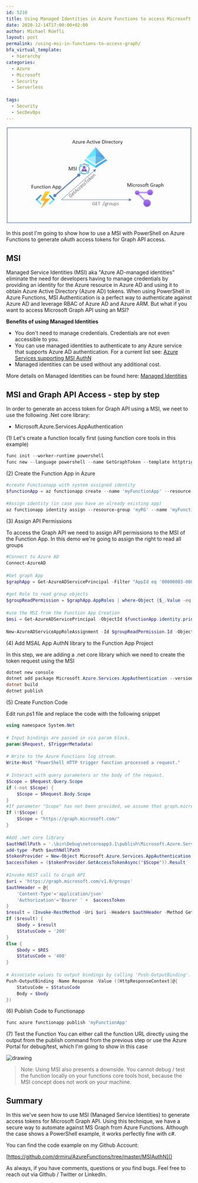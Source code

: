 ```yaml
---
id: 5210
title: Using Managed Identities in Azure Functions to access Microsoft Graph API
date: 2020-12-14T17:00:00+02:00
author: Michael Rüefli
layout: post
permalink: /using-msi-in-functions-to-access-graph/
bfa_virtual_template:
  - hierarchy
categories:
  - Azure
  - Microsoft
  - Security
  - Serverless

tags:
  - Security
  - SecDevOps
---
```

<span style="text-align:center">![](../images/2020/func_graph_with_msi.png)</span>

In this post I'm going to show how to use a MSI with PowerShell on Azure Functions to generate oAuth access tokens for Graph API access.

## MSI
Managed Service Identities (MSI) aka "Azure AD-managed identities" eliminate the need for developers having to manage credentials by providing an identity for the Azure resource in Azure AD and using it to obtain Azure Active Directory (Azure AD) tokens. 
When using PowerShell in Azure Functions, MSI Authentication is a perfect way to authenticate against Azure AD and leverage RBAC of Azure AD and Azure ARM. But what if you want to access Microsoft Graph API using an MSI?

<b>Benefits of using Managed Identities</b>

- You don't need to manage credentials. Credentials are not even accessible to you.
- You can use managed identities to authenticate to any Azure service that supports Azure AD authentication. For a current list see: [Azure Services supporting MSI AuthN](https://docs.microsoft.com/en-us/azure/active-directory/managed-identities-azure-resources/services-support-managed-identities)
- Managed identities can be used without any additional cost.

More details on Managed Identities can be found here:
[Managed Identities](https://docs.microsoft.com/en-us/azure/active-directory/managed-identities-azure-resources/overview)

## MSI and Graph API Access - step by step
In order to generate an access token for Graph API using a MSI, we neet to use the following .Net core library:
- Microsoft.Azure.Services.AppAuthentication

(1) Let's create a function locally first (using function core tools in this example)
```PowerShell
func init --worker-runtime powershell
func new --language powershell --name GetGraphToken --template httptrigger
```
(2) Create the Function App in Azure

```PowerShell
#create Functionapp with system assigned identity
$functionApp = az functionapp create --name 'myFunctionApp' --resource-group 'myRG' --storage-account 'myStorage12345' --os-type Windows --runtime powershell --runtime-version 7.0 --consumption-plan-location westeurope --functions-version 3 --assign-identity | convertfrom-json

#Assign identity (in case you have an already existing app)
az functionapp identity assign --resource-group 'myRG' --name 'myFunctionApp'
```
(3) Assign API Permissions

To access the Graph API we need to assign API permissions to the MSI of the Function App. In this demo we're going to assign the right to read all groups

```PowerShell
#Connect to Azure AD
Connect-AzureAD

#Get graph App
$graphApp = Get-AzureADServicePrincipal -Filter "AppId eq '00000003-0000-0000-c000-000000000000'"

#get Role to read group objects
$groupReadPermission = $graphApp.AppRoles | where-Object {$_.Value -eq "Group.Read.All"}

#use the MSI from the Function App Creation
$msi = Get-AzureADServicePrincipal -ObjectId $functionApp.identity.principalId

New-AzureADServiceAppRoleAssignment -Id $groupReadPermission.Id -ObjectId $msi.ObjectId -PrincipalId $msi.ObjectId -ResourceId $graphApp.ObjectId
```

(4) Add MSAL App AuthN library to the Function App Project

In this step, we are adding a .net core library which we need to create the token request using the MSI

```PowerShell
dotnet new console
dotnet add package Microsoft.Azure.Services.AppAuthentication --version 1.6.0
dotnet build
dotnet publish
```

(5) Create Function Code

Edit run.ps1 file and replace the code with the following snippet

```PowerShell
using namespace System.Net

# Input bindings are passed in via param block.
param($Request, $TriggerMetadata)

# Write to the Azure Functions log stream.
Write-Host "PowerShell HTTP trigger function processed a request."

# Interact with query parameters or the body of the request.
$Scope = $Request.Query.Scope
if (-not $Scope) {
    $Scope = $Request.Body.Scope
}
#If parameter "Scope" has not been provided, we assume that graph.microsoft.com is the target resource
If (!$Scope) {
    $Scope = "https://graph.microsoft.com/"
}

#Add .net core library
$authNdllPath = '.\bin\Debug\netcoreapp3.1\publish\Microsoft.Azure.Services.AppAuthentication.dll'
add-type -Path $authNdllPath
$tokenProvider = New-Object Microsoft.Azure.Services.AppAuthentication.AzureServiceTokenProvider('')
$accessToken = ($tokenProvider.GetAccessTokenAsync("$Scope")).Result

#Invoke REST call to Graph API
$uri = 'https://graph.microsoft.com/v1.0/groups'
$authHeader = @{
    'Content-Type'='application/json'
    'Authorization'='Bearer ' +  $accessToken
}
$result = (Invoke-RestMethod -Uri $uri -Headers $authHeader -Method Get -ResponseHeadersVariable RES).value
If ($result) {
    $body = $result
    $StatusCode = '200'
}
Else {
    $body = $RES
    $StatusCode = '400'
}

# Associate values to output bindings by calling 'Push-OutputBinding'.
Push-OutputBinding -Name Response -Value ([HttpResponseContext]@{
    StatusCode = $StatusCode
    Body = $body
})

```

(6) Publish Code to Functionapp
 
```PowerShell
func azure functionapp publish 'myFunctionApp'
```

(7) Test the Function
You can either call the function URL directly using the output from the publish command from the previous step or use the Azure Portal for debug/test, which I'm going to show in this case

<img src="../images/2020/msifunctiontest.gif" alt="drawing" width="1024"/>

> Note: Using MSI also presents a downside. You cannot debug / test the function locally on your functions core tools host, because the MSI concept does not work on your machine.


## Summary

In this we've seen how to use MSI (Managed Service Identities) to generate access tokens for Microsoft Graph API. Using this technique, we have a secure way to automate against MS Graph from Azure Functions. Although the case shows a PowerShell example, it works perfectly fine with c#.

You can find the code example on my Github Account:

[https://github.com/drmiru/AzureFunctions/tree/master/MSIAuthN]()

As always, if you have comments, questions or you find bugs. Feel free to reach out via Github / Twitter or LinkedIn.
